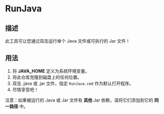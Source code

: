 # RunJava

## 描述

此工具可让您通过双击运行单个 Java 文件或可执行的 Jar 文件！

## 用法

1. 将 **JAVA_HOME** 定义为系统环境变量。
2. 将此仓库克隆到磁盘上的任何位置。
3. 双击 .java 或 .jar 文件，指定 `RunJava.cmd` 作为默认打开程序。
4. 尽情享受吧！

注意：如果被运行的 Java 或 Jar 文件有 **其他** Jar 依赖，请将它们添加到它的 **同一路径** 中。 